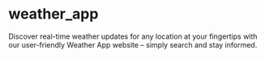 # weather_app
Discover real-time weather updates for any location at your fingertips with our user-friendly Weather App website – simply search and stay informed.
